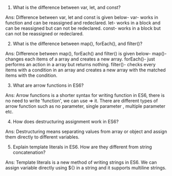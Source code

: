 1) What is the difference between var, let, and const?

Ans:  Difference between var, let and const is given below-
var- works in function and can be reassigned and redeclared.
let- works in a block and can be reassigned but can not be redeclared.
const- works in a block but can not be reassigned or redeclared. 

2) What is the difference between map(), forEach(), and filter()?

Ans: Difference between map(), forEach() and filter() is given below-
map()- changes each items of a array and creates a new array.
forEach()- just performs an action in a array but returns nothing.
filter()- checks every items with a condition in an array and creates a new array with the matched items with the condition.

3) What are arrow functions in ES6?

Ans: Arrow functions is a shorter syntax for writing function in ES6, there is no need to write 'function', we can use => it. There are different types of arrow function such as no parameter, single parameter , multiple parameter etc.

4) How does destructuring assignment work in ES6?

Ans: Destructuring means separating values from array or object and assign them directly to different variables.

5) Explain template literals in ES6. How are they different from string concatenation?

Ans: Template literals is a new method of writing strings in ES6. We can assign variable directly using 
${} in a string and it supports multiline strings.